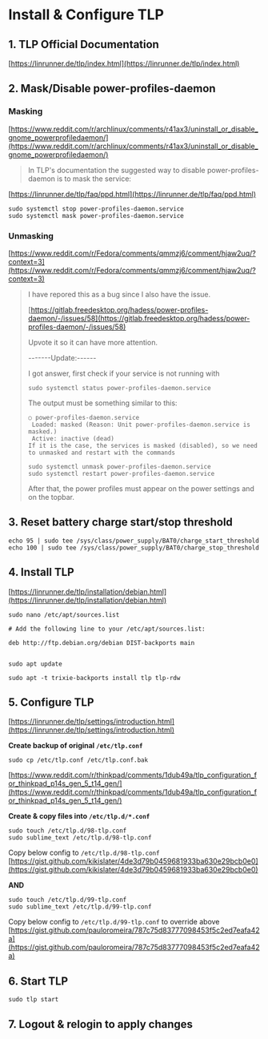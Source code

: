 # Install & Configure TLP

## 1. TLP Official Documentation

[https://linrunner.de/tlp/index.html](https://linrunner.de/tlp/index.html)

## 2. Mask/Disable power-profiles-daemon

### Masking

[https://www.reddit.com/r/archlinux/comments/r41ax3/uninstall_or_disable_gnome_powerprofiledaemon/](https://www.reddit.com/r/archlinux/comments/r41ax3/uninstall_or_disable_gnome_powerprofiledaemon/)

> In TLP's documentation the suggested way to disable power-profiles-daemon is to mask the service:

[https://linrunner.de/tlp/faq/ppd.html](https://linrunner.de/tlp/faq/ppd.html)

```
sudo systemctl stop power-profiles-daemon.service
sudo systemctl mask power-profiles-daemon.service
```

### Unmasking

[https://www.reddit.com/r/Fedora/comments/qmmzj6/comment/hjaw2uq/?context=3](https://www.reddit.com/r/Fedora/comments/qmmzj6/comment/hjaw2uq/?context=3)

> I have repored this as a bug since I also have the issue.
> 
> [https://gitlab.freedesktop.org/hadess/power-profiles-daemon/-/issues/58](https://gitlab.freedesktop.org/hadess/power-profiles-daemon/-/issues/58)
> 
> Upvote it so it can have more attention.
> 
> -------Update:------
> 
> I got answer, first check if your service is not running with
> 
> ```
> sudo systemctl status power-profiles-daemon.service
> ```
> 
> The output must be something similar to this:
> 
> ```
> ○ power-profiles-daemon.service
>  Loaded: masked (Reason: Unit power-profiles-daemon.service is masked.)
>  Active: inactive (dead)
> If it is the case, the services is masked (disabled), so we need to unmasked and restart with the commands
> ```
> ```
> sudo systemctl unmask power-profiles-daemon.service
> sudo systemctl restart power-profiles-daemon.service
> ```
> 
> After that, the power profiles must appear on the power settings and on the topbar.

## 3. Reset battery charge start/stop threshold

```
echo 95 | sudo tee /sys/class/power_supply/BAT0/charge_start_threshold
echo 100 | sudo tee /sys/class/power_supply/BAT0/charge_stop_threshold
```

## 4. Install TLP

[https://linrunner.de/tlp/installation/debian.html](https://linrunner.de/tlp/installation/debian.html)

```
sudo nano /etc/apt/sources.list

# Add the following line to your /etc/apt/sources.list:

deb http://ftp.debian.org/debian DIST-backports main
```
```

sudo apt update

sudo apt -t trixie-backports install tlp tlp-rdw
```

## 5. Configure TLP

[https://linrunner.de/tlp/settings/introduction.html](https://linrunner.de/tlp/settings/introduction.html)

**Create backup of original `/etc/tlp.conf`**
```
sudo cp /etc/tlp.conf /etc/tlp.conf.bak
```

[https://www.reddit.com/r/thinkpad/comments/1dub49a/tlp_configuration_for_thinkpad_p14s_gen_5_t14_gen/](https://www.reddit.com/r/thinkpad/comments/1dub49a/tlp_configuration_for_thinkpad_p14s_gen_5_t14_gen/)

**Create & copy files into `/etc/tlp.d/*.conf`**
```
sudo touch /etc/tlp.d/98-tlp.conf
sudo sublime_text /etc/tlp.d/98-tlp.conf
```

Copy below config to `/etc/tlp.d/98-tlp.conf` <br>
[https://gist.github.com/kikislater/4de3d79b0459681933ba630e29bcb0e0](https://gist.github.com/kikislater/4de3d79b0459681933ba630e29bcb0e0)


**AND**

```
sudo touch /etc/tlp.d/99-tlp.conf
sudo sublime_text /etc/tlp.d/99-tlp.conf
```

Copy below config to `/etc/tlp.d/99-tlp.conf` to override above <br>
[https://gist.github.com/pauloromeira/787c75d83777098453f5c2ed7eafa42a](https://gist.github.com/pauloromeira/787c75d83777098453f5c2ed7eafa42a)


## 6. Start TLP

```
sudo tlp start
```
## 7. Logout & relogin to apply changes

